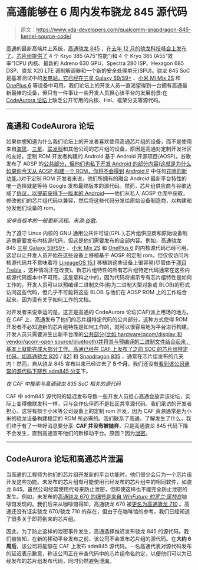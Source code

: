 # 高通能够在 6 周内发布骁龙 845 源代码

> 原文：<https://www.xda-developers.com/qualcomm-snapdragon-845-kernel-source-code/>

[高通](https://www.xda-developers.com/tag/qualcomm/)的最新高端片上系统，[高通骁龙 845](https://www.xda-developers.com/tag/qualcomm-snapdragon-845/) ，[在去年 12 月的骁龙科技峰会上发布了](https://www.xda-developers.com/qualcomm-snapdragon-845-news/)。[芯片组提供了](https://www.xda-developers.com/qualcomm-2018-snapdragon-tech-summit-roundup/) 4 个 Kryo 385 (A75“性能”)和 4 个 Kryo 385 (A55“效率”)CPU 内核、最新的 Adreno 630 GPU、Spectra 280 ISP、Hexagon 685 DSP、骁龙 X20 LTE 调制解调器和一个新的安全处理单元(SPU)。骁龙 845 SoC 是基准测试中的[发电站，它已经在](https://www.xda-developers.com/qualcomm-snapdragon-845-hands-on-benchmarks-first-impressions/)[三星 Galaxy S9/S9+](https://www.xda-developers.com/tag/samsung-galaxy-s9/) 、[小米 Mi Mix 2S](https://www.xda-developers.com/xiaomi-launches-xiaomi-mi-mix-2s-qualcomm-snapdragon-845/) 和 [OnePlus 6](http://xda-developers.com/tag/oneplus-6) 等设备中可用。我们论坛上的开发人员一直渴望得到一台拥有高通最新最棒的设备，但只有一件事让一些开发人员担心该平台的发展前景:在 [CodeAurora 论坛](https://www.codeaurora.org/)上缺乏公开可用的内核、Hal、框架分支等源代码。

* * *

## 高通和 CodeAurora 论坛

如果你想知道为什么我们论坛上的开发者喜欢使用高通芯片组的设备，而不是使用来自[海思](https://www.xda-developers.com/tag/huawei/)、[三星](https://www.xda-developers.com/tag/samsung/)、[联发科](https://www.xda-developers.com/tag/mediatek/)和其他公司的芯片组的设备，原因是高通对定制开发社区的友好。定制 ROM 开发者构建的 Android 基于 Android 开源项目(AOSP)。谷歌发布了 AOSP 的[公共部分，但他们也私下开发 Android 的部分内容(这就是为什么如果你今天从 AOSP 构建一个 ROM，你将不会得到](https://source.android.com/) [Android P](https://www.xda-developers.com/tag/android-p/) 中任何[花哨的新功能](https://www.xda-developers.com/everything-new-android-p-developer-preview-2/)。)对于定制 ROM 开发者来说，他们所拥有的融合 Android 最新平台特性的唯一选择就是等待 Google 发布最终版本的源代码。然而，芯片组供应商与谷歌达成了[协议，以提前获得下一版本的 Android](https://www.xda-developers.com/qualcomm-snapdragon-android-p/)——他们从私人 AOSP 仓库中获取，修改他们的芯片组代码以兼容，然后将这些代码分发给原始设备制造商，以构建和分发他们设备的 rom。

*安卓各版本的一般更新流程。来源:[谷歌](https://android-developers.googleblog.com/2017/05/here-comes-treble-modular-base-for.html)。*

为了遵守 Linux 内核的 GNU 通用公共许可证(GPL ),芯片组供应商和原始设备制造商需要发布内核源代码，但这是他们需要发布的全部内容。例如，高通骁龙 845 [三星 Galaxy S9/S9+](https://www.xda-developers.com/samsung-galaxy-s9-kernel-source/) 、[小米 Mix 2S](https://www.xda-developers.com/xiaomi-releases-kernel-sources-for-the-xiaomi-mi-mix-2s/) 和 [OnePlus 6](https://www.xda-developers.com/oneplus-6-kernel-source-code/) 的内核源代码已经可用。这足以让开发人员开始在这些设备上移植基于 AOSP 的定制 rom，但仅仅访问内核源代码并不意味着将 [LineageOS 15.1](https://www.xda-developers.com/tag/lineageos/) 移植到这些设备上很容易(尽管由于[项目 Treble](https://www.xda-developers.com/tag/project-treble/) ，这种情况正在改变)。新芯片组特性的所有芯片组特定代码通常在这些内核源代码版本中不可用，这是意料之中的，因为代码将揭示专有芯片组特性是如何工作的。开发人员可以以预编译二进制文件(称为二进制大型对象或 BLOB)的形式访问这些代码，但几乎不可能将这些 BLOB 与他们在 AOSP ROM 上的工作结合起来，因为没有关于如何工作的文档。

对开发者来说幸运的是，这正是高通的 CodeAurora 论坛(CAF)派上用场的地方。在 CAF 上，高通发布了他们的芯片组特定代码的公共部分，这种方式使得 ROM 开发者不必知道新的芯片组特性是如何工作的，就可以很容易地为平台进行构建。开发人员只需要派生出新平台库的[公共部分(比如 hardware/qcom/display 和 vendor/qcom-open source/bluetooth)并将其与预编译的二进制文件结合起来，基本上就能完成大部分工作。高通已经在 CAF 上发布了之前 SOC 的芯片组特定代码，如](https://source.codeaurora.org/quic/la/)[高通骁龙 820](https://www.xda-developers.com/tag/qualcomm-snapdragon-820/) / [821](https://www.xda-developers.com/tag/qualcomm-snapdragon-821/) 和 [Snapdragon 835](https://www.xda-developers.com/tag/qualcomm-snapdragon-835/) ，通常在芯片组发布的几天内！然而，自从骁龙 845 宣布以来已经过去了 **5 个月**，我们还没有[看到该公司通常的源代码下降到 sdm845 分支](https://wiki.codeaurora.org/xwiki/bin/QAEP/release)下。

*在 CAF 中搜索与高通骁龙 835 SoC 相关的源代码*

CAF 中 sdm845 源代码的延迟发布导致一些开发人员担心高通会放弃该论坛，实际上变得像联发科一样，只与合作伙伴而不是社区共享源代码。我们采访的开发者担心，这将有损于小米等公司设备上的定制 rom 开发，因为 CAF 资源通常是为小米的骁龙设备构建稳定的 ROM 所必需的。我们联系了高通，了解发生了什么，我们终于有了一些好消息要分享: **CAF 并没有被抛弃**，只是高通骁龙 845 代码下降不会发生，直到高通宣布他们的新移动平台。原因？因为[泄密](http://xda-developers.com/tag/exclusive)。

* * *

## CodeAurora 论坛和高通芯片泄漏

当高通的工程师为他们的芯片组开发新的平台功能时，他们很少会只为一个芯片组开发这些功能。未发布的芯片组有可能使用已经发布的芯片组中的相同软件，如骁龙 845。虽然公司经常使用代号来防止泄密，但即使这样也不能完全防止泄密的发生。例如，未发布的[高通骁龙 670 的细节是来自 *WinFuture 的罗兰·匡特在*](https://www.xda-developers.com/qualcomm-snapdragon-670-kernel-source/)咖啡馆发现的。我们后来从咖啡馆得知，高通骁龙 670 被[更名为高通骁龙 710](https://www.xda-developers.com/qualcomm-snapdragon-710-xiaomi-devices/) 。高通还没有证实骁龙 670/骁龙 710 的存在，但由于在咖啡馆的参考，我们已经知道了很多关于即将到来的芯片组。

因此，为了防止这样的泄密事件发生，高通选择推迟发布骁龙 845 的源代码。我们被告知，在新的移动平台发布之前，该公司不会发布芯片组的源代码。在**大约 6 周后**，该公司将能够在 CAF 上发布 sdm845 源代码。一名高通代表对源代码发布的延迟表示歉意，称该公司正在审查代码中的芯片组命名约定，以便他们可以为已经发布的芯片组发布代码，同时仍然避免泄漏。